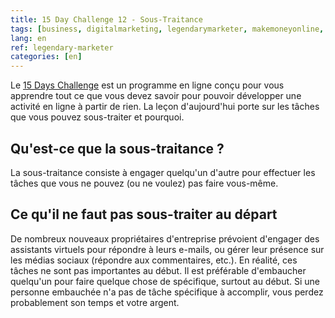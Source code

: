 ```yaml
---
title: 15 Day Challenge 12 - Sous-Traitance
tags: [business, digitalmarketing, legendarymarketer, makemoneyonline, onlinebusiness, 15dayschallenge, outsourcing]
lang: en
ref: legendary-marketer
categories: [en]
---
```

Le [15 Days Challenge][1] est un programme en ligne conçu pour vous apprendre tout ce que vous devez savoir pour pouvoir développer une activité en ligne à partir de rien.
La leçon d'aujourd'hui porte sur les tâches que vous pouvez sous-traiter et pourquoi.

[1]: https://bit.ly/15daysonly "Start the 15 days challenge now"

## Qu'est-ce que la sous-traitance ?

La sous-traitance consiste à engager quelqu'un d'autre pour effectuer les tâches que vous ne pouvez (ou ne voulez) pas faire vous-même.

## Ce qu'il ne faut pas sous-traiter au départ

De nombreux nouveaux propriétaires d'entreprise prévoient d'engager des assistants virtuels pour répondre à leurs e-mails, ou gérer leur présence sur les médias sociaux (répondre aux commentaires, etc.). En réalité, ces tâches ne sont pas importantes au début. Il est préférable d'embaucher quelqu'un pour faire quelque chose de spécifique, surtout au début. Si une personne embauchée n'a pas de tâche spécifique à accomplir, vous perdez probablement son temps et votre argent.
